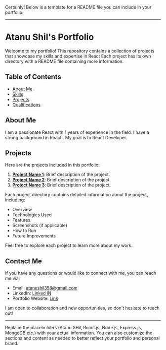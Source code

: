 Certainly! Below is a template for a README file you can include in your portfolio:

---

# Atanu Shil's Portfolio

Welcome to my portfolio! This repository contains a collection of projects that showcase my skills and expertise in React Each project has its own directory with a README file containing more information.

## Table of Contents

- [About Me](#about-me)
- [Skills](#skills)
- [Projects](#projects)
- [Qualifications ](#qualifications)

## About Me

I am a passionate React with 1 years of experience in the field. I have a strong background in React . My goal is to React Developer.

## Projects

Here are the projects included in this portfolio:

1. **[Project Name 1](project1/README.md)**: Brief description of the project.
2. **[Project Name 2](project2/README.md)**: Brief description of the project.
3. **[Project Name 3](project3/README.md)**: Brief description of the project.
   <!-- Add more projects as needed -->

Each project directory contains detailed information about the project, including:

- Overview
- Technologies Used
- Features
- Screenshots (if applicable)
- How to Run
- Future Improvements

Feel free to explore each project to learn more about my work.

## Contact Me

If you have any questions or would like to connect with me, you can reach me via:

- Email: atanushil358@gmail.com
- LinkedIn: <a href="https://www.linkedin.com/in/atanu-shil-13453a24a/" target="_blank">Linked IN</a>
- Portfolio Website: <a href="https://atanushil.github.io/Portfolio/" target="_blank">Link</a>

I am open to collaboration and new opportunities, so don't hesitate to reach out!

---

Replace the placeholders (Atanu SHil, React.js, Node.js, Express.js, MongoDB etc.) with your actual information. You can also customize the sections and content as needed to better reflect your portfolio and personal brand.
